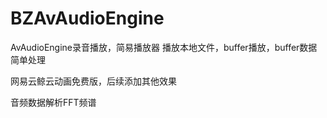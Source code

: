 # BZAvAudioEngine
AvAudioEngine录音播放，简易播放器
播放本地文件，buffer播放，buffer数据简单处理

网易云鲸云动画免费版，后续添加其他效果

音频数据解析FFT频谱
